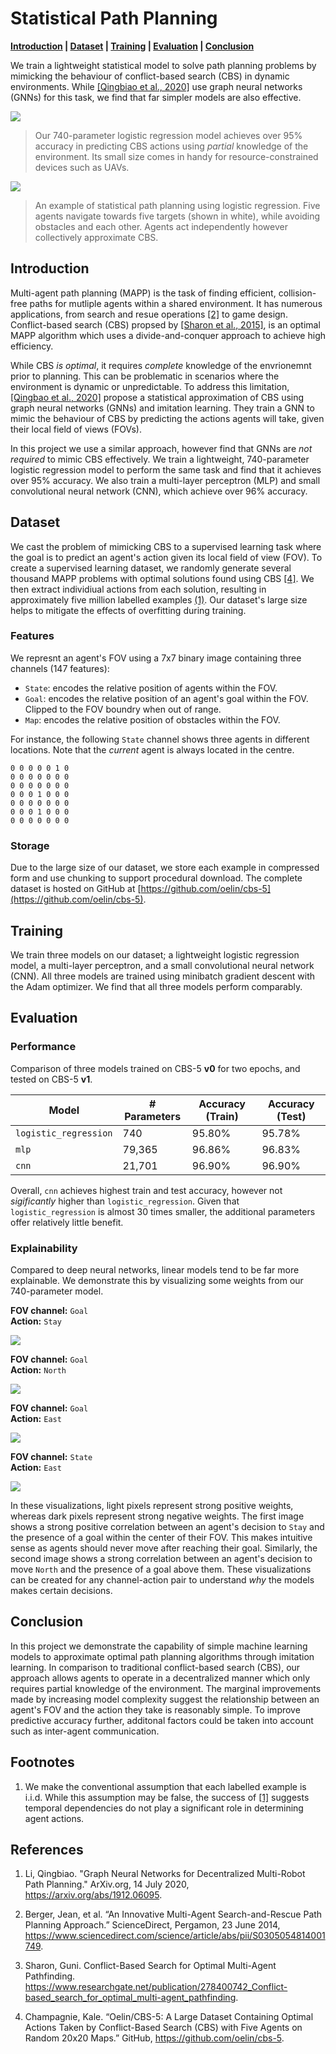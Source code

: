 # Statistical Path Planning

**[Introduction](#introduction) | [Dataset](#dataset) | [Training](#training) | [Evaluation](#evaluation) | [Conclusion](#conclusion)**

We train a lightweight statistical model to solve path planning problems by mimicking the behaviour of conflict-based search (CBS) in dynamic environments. While [[Qingbiao et al., 2020]](#references) use graph neural networks (GNNs) for this task, we find that far simpler models are also effective.

![](https://github.com/oelin/statistical-path-planning/blob/main/images/uav.webp)

>  Our 740-parameter logistic regression model achieves over 95% accuracy in predicting CBS actions using *partial* knowledge of the environment. Its small size comes in handy for resource-constrained devices such as UAVs. 

![](https://github.com/oelin/statistical-path-planning/blob/main/images/example.gif)

> An example of statistical path planning using logistic regression. Five agents navigate towards five targets (shown in white), while avoiding obstacles and each other. Agents act independently however collectively approximate CBS.


## Introduction

Multi-agent path planning (MAPP) is the task of finding efficient, collision-free paths for mutliple agents within a shared environment. It has numerous applications, from search and resue operations [[2]](#references) to game design. Conflict-based search (CBS) propsed by [[Sharon et al., 2015]](#references), is an optimal MAPP algorithm which uses a divide-and-conquer approach to achieve high efficiency. 

While CBS *is optimal*, it requires *complete* knowledge of the envrionemnt prior to planning. This can be problematic in scenarios where the environment is dynamic or unpredictable. To address this limitation, [[Qingbao et al., 2020]](#references) propose a statistical approximation of CBS using graph neural networks (GNNs) and imitation learning. They train a GNN to mimic the behaviour of CBS by predicting the actions agents will take, given their local field of views (FOVs).

In this project we use a similar approach, however find that GNNs are *not required* to mimic CBS effectively. We train a lightweight, 740-parameter logistic regression model to perform the same task and find that it achieves over 95% accuracy. We also train a multi-layer perceptron (MLP) and small convolutional neural network (CNN), which achieve over 96% accuracy. 


## Dataset

We cast the problem of mimicking CBS to a supervised learning task where the goal is to predict an agent's action given its local field of view (FOV). To create a supervised learning dataset, we randomly generate several thousand MAPP problems with optimal solutions found using CBS [[4]](#references). We then extract individiual actions from each solution, resulting in approximately five million labelled examples [(1)](#footnotes). Our dataset's large size helps to mitigate the effects of overfitting during training.


### Features 

We represnt an agent's FOV using a 7x7 binary image containing three channels (147 features):

- `State`: encodes the relative position of agents within the FOV.
- `Goal`: encodes the relative position of an agent's goal within the FOV. Clipped to the FOV boundry when out of range.
- `Map`: encodes the relative position of obstacles within the FOV.

For instance, the following `State` channel shows three agents in different locations. Note that the *current* agent is always located in the centre.


```
0 0 0 0 0 1 0
0 0 0 0 0 0 0
0 0 0 0 0 0 0
0 0 0 1 0 0 0
0 0 0 0 0 0 0
0 0 0 1 0 0 0
0 0 0 0 0 0 0
```


### Storage

Due to the large size of our dataset, we store each example in compressed form and use chunking to support procedural download. The complete dataset is hosted on GitHub at [https://github.com/oelin/cbs-5](https://github.com/oelin/cbs-5).


## Training

We train three models on our dataset; a lightweight logistic regression model, a multi-layer perceptron, and a small convolutional neural network (CNN). All three models are trained using minibatch gradient descent with the Adam optimizer. We find that all three models perform comparably. 


## Evaluation


### Performance

Comparison of three models trained on CBS-5 **v0** for two epochs, and tested on CBS-5 **v1**.

| Model                 | # Parameters | Accuracy (Train) | Accuracy (Test) |
|-----------------------|--------------|------------------|-----------------|
| `logistic_regression` | 740          | 95.80%           | 95.78%          |
| `mlp`                 | 79,365       | 96.86%           | 96.83%          |
| `cnn`                 | 21,701       | 96.90%           | 96.90%          |

Overall, `cnn` achieves highest train and test accuracy, however not *sigificantly* higher than `logistic_regression`. Given that `logistic_regression` is almost 30 times smaller, the additional parameters offer relatively little benefit. 


### Explainability

Compared to deep neural networks, linear models tend to be far more explainable. We demonstrate this by visualizing some weights from our 740-parameter model.

**FOV channel:** `Goal`  
**Action:** `Stay`

![](https://github.com/oelin/generative-path-planning/blob/main/images/features0.png)

**FOV channel:** `Goal`  
**Action:** `North`

![](https://github.com/oelin/generative-path-planning/blob/main/images/features1.png)

**FOV channel:** `Goal`  
**Action:** `East`

![](https://github.com/oelin/generative-path-planning/blob/main/images/features2.png)

**FOV channel:** `State`  
**Action:** `East`

![](https://github.com/oelin/generative-path-planning/blob/main/images/features3.png)

In these visualizations, light pixels represent strong positive weights, whereas dark pixels represent strong negative weights. The first image shows a strong positive correlation between an agent's decision to `Stay` and the presence of a goal within the center of their FOV. This makes intuitive sense as agents should never move after reaching their goal. Similarly, the second image shows a strong correlation between an agent's decision to move `North` and the presence of a goal above them. These visualizations can be created for any channel-action pair to understand *why* the models makes certain decisions.


## Conclusion

In this project we demonstrate the capability of simple machine learning models to approximate optimal path planning algorithms through imitation learning. In comparison to traditional conflict-based search (CBS), our approach allows agents to operate in a decentralized manner which only requires partial knowledge of the environment. The marginal improvements made by increasing model complexity suggest the relationship between an agent's FOV and the action they take is reasonably simple. To improve predictive accuracy further, additonal factors could be taken into account such as inter-agent communication. 


## Footnotes

1. We make the conventional assumption that each labelled example is i.i.d. While this assumption may be false, the success of [[1]](#reference) suggests temporal dependencies do not play a significant role in determining agent actions.


## References

1. Li, Qingbiao. "Graph Neural Networks for Decentralized Multi-Robot Path Planning." ArXiv.org, 14 July 2020, https://arxiv.org/abs/1912.06095. 

2. Berger, Jean, et al. “An Innovative Multi-Agent Search-and-Rescue Path Planning Approach.” ScienceDirect, Pergamon, 23 June 2014, https://www.sciencedirect.com/science/article/abs/pii/S0305054814001749. 

3. Sharon, Guni. Conflict-Based Search for Optimal Multi-Agent Pathfinding. https://www.researchgate.net/publication/278400742_Conflict-based_search_for_optimal_multi-agent_pathfinding. 

4. Champagnie, Kale. “Oelin/CBS-5: A Large Dataset Containing Optimal Actions Taken by Conflict-Based Search (CBS) with Five Agents on Random 20x20 Maps.” GitHub, https://github.com/oelin/cbs-5. 
